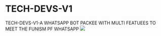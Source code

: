 # TECH-DEVS-V1
TECH-DEVS-V1-A WHATSAPP BOT PACKEE WITH MULTI FEATUEES TO MEET THE FUNISM PF WHATSAPP
![](https://files.catbox.moe/u9noai.jpg)
